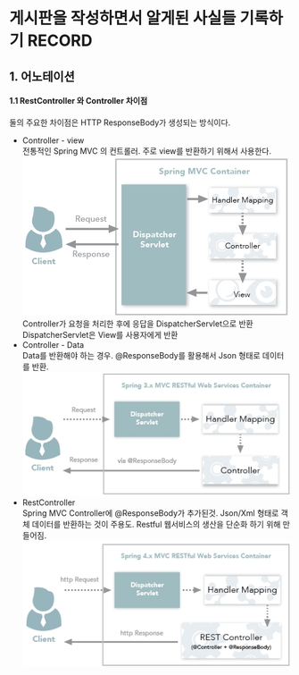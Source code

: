 게시판을 작성하면서 알게된 사실들 기록하기 RECORD
=============================================
## 1. 어노테이션
#### 1.1 RestController 와 Controller 차이점
둘의 주요한 차이점은 HTTP ResponseBody가 생성되는 방식이다.<br>
* Controller - view <br>
전통적인 Spring MVC 의 컨트롤러. 주로 view를 반환하기 위해서 사용한다.
![Alt Text](./img/controller.jpg)<br>
Controller가 요청을 처리한 후에 응답을 DispatcherServlet으로 반환<br>
DispatcherServlet은 View를 사용자에게 반환
* Controller - Data <br>
Data를 반환해야 하는 경우. @ResponseBody를 활용해서 Json 형태로 데이터를 반환.
![Alt Text](./img/controller_data.jpg)<br>
* RestController<br>
Spring MVC Controller에 @ResponseBody가 추가된것. Json/Xml 형태로 객체 데이터를 반환하는 것이 주용도. Restful 웹서비스의 생산을 단순화 하기 위해 만들어짐.
![Alt Text](./img/RestController.jpg)<br>